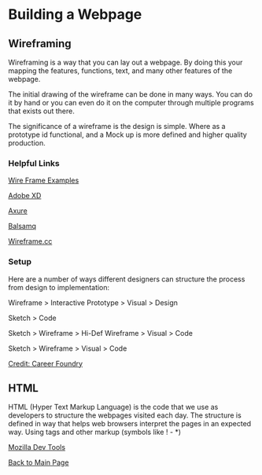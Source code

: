 # Building a Webpage

## Wireframing

Wireframing is a way that you can lay out a webpage. By doing this your mapping the features, functions, text, and many other features of the webpage.

The initial drawing of the wireframe can be done in many ways. You can do it by hand or you can even do it on the computer through multiple programs that exists out there.

The significance of a wireframe is the design is simple. Where as a prototype id functional, and a Mock up is more defined and higher quality production.

### Helpful Links

[Wire Frame Examples](https://careerfoundry.com/en/blog/ux-design/website-app-wireframe-examples/)

[Adobe XD](https://www.creativebloq.com/reviews/adobe-xd)

[Axure](https://www.axure.com/)

[Balsamq](https://balsamiq.com/wireframes/)

[Wireframe.cc](https://wireframe.cc)

### Setup

Here are a number of ways different designers can structure the process from design to implementation:

Wireframe > Interactive Prototype > Visual > Design

Sketch > Code

Sketch > Wireframe > Hi-Def Wireframe > Visual > Code

Sketch > Wireframe > Visual > Code

[Credit: Career Foundry](https://careerfoundry.com/en/blog/ux-design/how-to-create-your-first-wireframe/)

## HTML

HTML (Hyper Text Markup Language)  is the code that we use as developers to structure the webpages visited each day. The structure is defined in way that helps web browsers interpret the pages in an expected way. Using tags and other markup (symbols like ! - *)

[Mozilla Dev Tools](https://developer.mozilla.org/en-US/docs/Learn/Getting_started_with_the_web/HTML_basics)

[Back to Main Page](https://codrcam.github.io/reading-note/)